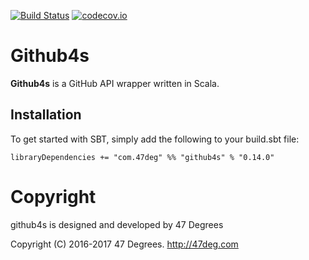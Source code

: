 [![Build Status](https://travis-ci.org/47deg/github4s.svg?branch=master)](https://travis-ci.org/47deg/github4s)
[![codecov.io](http://codecov.io/github/47deg/github4s/coverage.svg?branch=master)](http://codecov.io/github/47deg/github4s?branch=master)

Github4s
=============

**Github4s** is a GitHub API wrapper written in Scala.

## Installation

To get started with SBT, simply add the following to your build.sbt file:

```
libraryDependencies += "com.47deg" %% "github4s" % "0.14.0"
```

# Copyright

github4s is designed and developed by 47 Degrees

Copyright (C) 2016-2017 47 Degrees. <http://47deg.com>
      